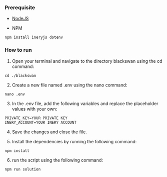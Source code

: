 ### Prerequisite

- [NodeJS](https://nodejs.org/en/)

- NPM


``
npm install ineryjs dotenv
``

### How to run

1. Open your terminal and navigate to the directory blackswan using the cd command:

```shell
cd ./blackswan
```

2. Create a new file named .env using the nano command:
```
nano .env
```

3. In the .env file, add the following variables and replace the placeholder values with your own:
```
PRIVATE_KEY=YOUR PRIVATE KEY
INERY_ACCOUNT=YOUR INERY ACCOUNT
```

4. Save the changes and close the file.

5. Install the dependencies by running the following command:

```shell
npm install
```

6. run the script using the following command:
```
npm run solution
```
